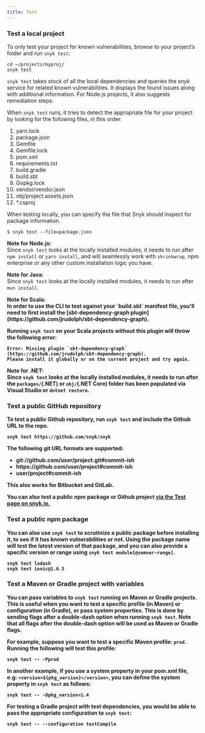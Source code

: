```yaml
---
title: Test
---
```

<h3>Test a local project</h3>
<p>To only test your project for known vulnerabilities, browse to your project’s folder and run <code>snyk test</code>:</p>

<div class="highlight"><pre><code class="language-console" data-lang="console"><span class="go">cd ~/projects/myproj/</span>
<span class="go">snyk test</span></code></pre></div>

<p><code>snyk test</code> takes stock of all the local dependencies and queries the snyk service for related known vulnerabilities. It displays the found issues along with additional information. For Node.js projects, it also suggests remediation steps.</p>

<p>When <code>snyk test</code> runs, it tries to detect the appropriate file for your project by looking for the following files, in this order:</p>
<ol>
  <li>yarn.lock</li>
  <li>package.json</li>
  <li>Gemfile</li>
  <li>Gemfile.lock</li>
  <li>pom.xml</li>
  <li>requirements.txt</li>
  <li>build.gradle</li>
  <li>build.sbt</li>
  <li>Gopkg.lock</li>
  <li>vendor/vendor.json</li>
  <li>obj/project.assets.json</li>
  <li>*.csproj</li>
</ol>

<p>When testing locally, you can specify the file that Snyk should inspect for package information.</p>

<div class="highlight"><pre><code class="language-console" data-lang="console"><span class="go">$ snyk test --file=package.json</span>
</code></pre></div>

<p><strong>Note for Node.js:</strong> <br>
Since <code>snyk test</code> looks at the locally installed modules, it needs to run after <code>npm install</code> or <code>yarn install</code>, and will seamlessly work with <code>shrinkwrap</code>, npm enterprise or any other custom installation logic you have.</p>

<p><strong>Note for Java:</strong> <br>
Since <code>snyk test</code> looks at the locally installed modules, it needs to run after <code>mvn install</code>.</p>

<p><strong>Note for Scala:<strong> <br> In order to use the CLI to test against your `build.sbt` manifest file, you'll need to first install the [sbt-dependency-graph plugin](https://github.com/jrudolph/sbt-dependency-graph).</p>

Running `snyk test` on your Scala projects without this plugin will throw the following error:

```
Error: Missing plugin `sbt-dependency-graph` (https://github.com/jrudolph/sbt-dependency-graph).
Please install it globally or on the current project and try again.
```

<p><strong>Note for .NET:</strong> <br>
Since <code>snyk test</code> looks at the locally installed modules, it needs to run after the <code>packages/</code>(.NET) or <code>obj/</code>(.NET Core) folder has been populated via Visual Studio or <code>dotnet restore</code>.</p>

<h3>Test a public GitHub repository</h3>
<p>To test a public Github repository, run <code>snyk test</code> and include the Github URL to the repo.</p>
<div class="highlight"><pre><code class="language-console" data-lang="console"><span class="go">snyk test https://github.com/snyk/snyk</span></code></pre></div>
<p>The following git URL formats are supported:</p>

<ul>
  <li>git://github.com/user/project.git#commit-ish</li>
  <li>https://github.com/user/project#commit-ish</li>
  <li>user/project#commit-ish</li>
</ul>
<p>This also works for Bitbucket and GitLab.</p>
<p>You can also test a public npm package or Github project <a href="https://snyk.io/test/" title="Test page">via the Test page on snyk.io.</a></p>

<h3>Test a public npm package</h3>
<p>You can also use <code>snyk test</code> to <strong>scrutinize a public package before installing it</strong>, to see if it has known vulnerabilities or not. Using the package name will test the latest version of that package, and you can also provide a specific version or range using <code>snyk test module[@semver-range]</code>.</p>

<div class="highlight"><pre><code class="language-console" data-lang="console"><span class="go">snyk test lodash</span>
<span class="go">snyk test ionic@1.6.5</span></code></pre></div>

<h3>Test a Maven or Gradle project with variables</h3>
<p>You can pass variables to <code>snyk test</code> running on Maven or Gradle projects. This is useful when you want to test a specific profile (in Maven) or configuration (in Gradle), or pass system properties. This is done by sending flags after a double-dash option when running <code>snyk test</code>. Note that all flags after the double-dash option will be used as Maven or Gradle flags.</p>
<p>For example, suppose you want to test a specific Maven profile: <code>prod</code>. Running the following will test this profile:</p>
<div class="highlight"><pre><code class="language-console" data-lang="console"><span class="go">snyk test -- -Pprod</span></code></pre></div>
<p>In another example, if you use a system property in your pom.xml file, e.g: <code>&lt;version&gt;${pkg_version}&lt;/version&gt;</code>, you can define the system property in <code>snyk test</code> as follows:
<div class="highlight"><pre><code class="language-console" data-lang="console"><span class="go">snyk test -- -Dpkg_version=1.4</span></code></pre></div>
<p>For testing a Gradle project with test dependencies, you would be able to pass the appropriate configuration to <code>snyk test</code>:
<div class="highlight"><pre><code class="language-console" data-lang="console"><span class="go">snyk test -- --configuration testCompile</span></code></pre></div>
